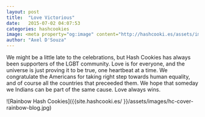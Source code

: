 ```yaml
---
layout: post
title:  "Love Victorious"
date:   2015-07-02 04:07:53
categories: hashcookies
image: <meta property="og:image" content="http://hashcooki.es/assets/images/hc-cover-rainbow-blog.jpg"/>
author: "Axel D'Souza"
--- 
```


We might be a little late to the celebrations, but Hash Cookies has always been supporters of the LGBT community. Love is for everyone, and the universe is just proving it to be true, one heartbeat at a time. We congratulate the Americans for taking right step towards human equality, and of course all the countries that preceeded them. We hope that someday we Indians can be part of the same cause. Love always wins.  

![Rainbow Hash Cookies]({{site.hashcooki.es/ }}/assets/images/hc-cover-rainbow-blog.jpg)       


